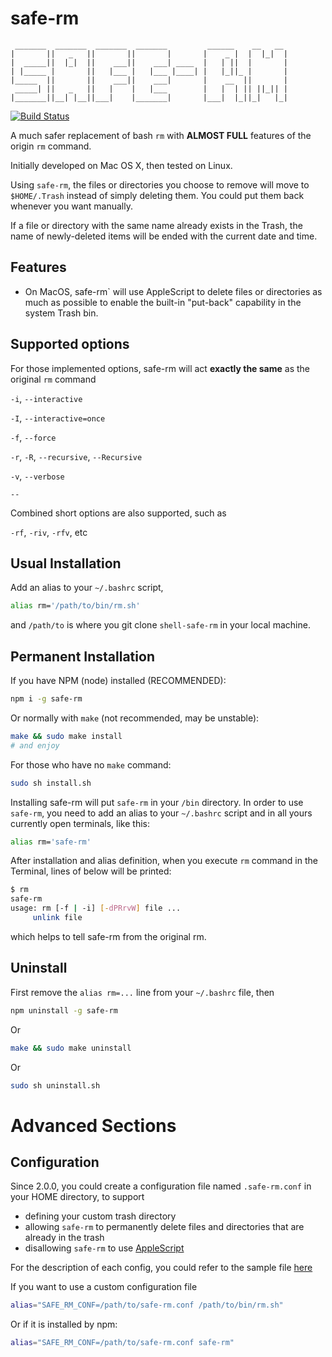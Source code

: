 # safe-rm

```
 _______  _______  _______  _______         ______    __   __
|       ||   _   ||       ||       |       |    _ |  |  |_|  |
|  _____||  |_|  ||    ___||    ___| ____  |   | ||  |       |
| |_____ |       ||   |___ |   |___ |____| |   |_||_ |       |
|_____  ||       ||    ___||    ___|       |    __  ||       |
 _____| ||   _   ||   |    |   |___        |   |  | || ||_|| |
|_______||__| |__||___|    |_______|       |___|  |_||_|   |_|
```

[![Build Status](https://github.com/kaelzhang/shell-safe-rm/actions/workflows/nodejs.yml/badge.svg)](https://github.com/kaelzhang/shell-safe-rm/actions/workflows/nodejs.yml)

A much safer replacement of bash `rm` with **ALMOST FULL** features of the origin `rm` command.

Initially developed on Mac OS X, then tested on Linux.

Using `safe-rm`, the files or directories you choose to remove will move to `$HOME/.Trash` instead of simply deleting them. You could put them back whenever you want manually.

If a file or directory with the same name already exists in the Trash, the name of newly-deleted items will be ended with the current date and time.

## Features
- On MacOS, safe-rm` will use AppleScript to delete files or directories as much as possible to enable the built-in "put-back" capability in the system Trash bin.

## Supported options

For those implemented options, safe-rm will act **exactly the same** as the original `rm` command

`-i`, `--interactive`

`-I`, `--interactive=once`

`-f`, `--force`

`-r`, `-R`, `--recursive`, `--Recursive`

`-v`, `--verbose`

`--`

Combined short options are also supported, such as

`-rf`, `-riv`, `-rfv`, etc

## Usual Installation

Add an alias to your `~/.bashrc` script,

```sh
alias rm='/path/to/bin/rm.sh'
```

and `/path/to` is where you git clone `shell-safe-rm` in your local machine.

## Permanent Installation

If you have NPM (node) installed (RECOMMENDED):

```sh
npm i -g safe-rm
```

Or normally with `make` (not recommended, may be unstable):

```sh
make && sudo make install
# and enjoy
```

For those who have no `make` command:

```sh
sudo sh install.sh
```

Installing safe-rm will put `safe-rm` in your `/bin` directory. In order to use
`safe-rm`, you need to add an alias to your `~/.bashrc` script and in all yours
currently open terminals, like this:

```sh
alias rm='safe-rm'
```

After installation and alias definition, when you execute `rm` command in the Terminal, lines of below will be printed:

```sh
$ rm
safe-rm
usage: rm [-f | -i] [-dPRrvW] file ...
     unlink file
```

which helps to tell safe-rm from the original rm.

## Uninstall

First remove the `alias rm=...` line from your `~/.bashrc` file, then

```sh
npm uninstall -g safe-rm
```

Or

```sh
make && sudo make uninstall
```

Or

```sh
sudo sh uninstall.sh
```

# Advanced Sections

## Configuration

Since 2.0.0, you could create a configuration file named `.safe-rm.conf` in your HOME directory, to support
- defining your custom trash directory
- allowing `safe-rm` to permanently delete files and directories that are already in the trash
- disallowing `safe-rm` to use [AppleScript](https://en.wikipedia.org/wiki/AppleScript)

For the description of each config, you could refer to the sample file [here](./sample.safe-rm.conf)

If you want to use a custom configuration file

```sh
alias="SAFE_RM_CONF=/path/to/safe-rm.conf /path/to/bin/rm.sh"
```

Or if it is installed by npm:

```sh
alias="SAFE_RM_CONF=/path/to/safe-rm.conf safe-rm"
```
